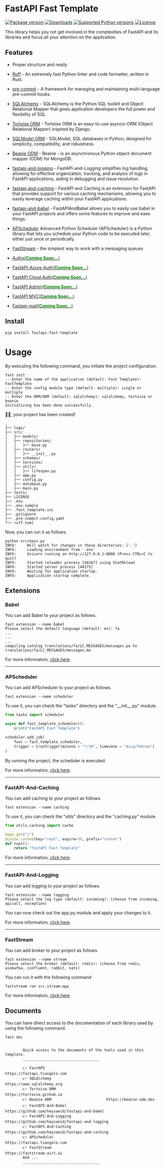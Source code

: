 # FastAPI Fast Template
[![Package version](https://img.shields.io/pypi/v/fastapi-fast-template?color=%2334D058&label=pypi%20package)](https://pypi.org/project/fastapi-fast-template/)
[![Downloads](https://img.shields.io/pypi/dm/fastapi-fast-template)](https://pypi.org/project/fastapi-fast-template/)
[![Supported Python versions](https://img.shields.io/pypi/pyversions/fastapi-fast-template.svg?color=%2334D058)](https://pypi.org/project/fastapi-fast-template/)
[![License](https://img.shields.io/badge/License-MIT-green.svg)](https://github.com/heysaeid/fastapi-fast-template/blob/master/LICENSE)

This library helps you not get involved in the complexities of FastAPI and its libraries and focus all your attention on the application.


## Features
- Proper structure and ready
- [Ruff](https://github.com/astral-sh/ruff) - An extremely fast Python linter and code formatter, written in Rust.
- [pre-commit](https://pre-commit.com/) - A framework for managing and maintaining multi-language pre-commit hooks.
- [SQLAlchemy](https://sqlalchemy.org/) - SQLAlchemy is the Python SQL toolkit and Object Relational Mapper that gives application developers the full power and flexibility of SQL
- [Tortoise ORM](https://tortoise.github.io/) - Tortoise ORM is an easy-to-use asyncio ORM (Object Relational Mapper) inspired by Django.
- [SQLModel ORM](https://sqlmodel.tiangolo.com/) - SQLModel, SQL databases in Python, designed for simplicity, compatibility, and robustness.
- [Beanie ODM](https://beanie-odm.dev/) - Beanie - is an asynchronous Python object-document mapper (ODM) for MongoDB.
- [fastapi-and-logging](https://github.com/heysaeid/fastapi-and-logging) - FastAPI-and-Logging simplifies log handling, allowing for effective organization, tracking, and analysis of logs in FastAPI applications, aiding in debugging and issue resolution.

- [fastapi-and-caching](https://github.com/heysaeid/fastapi-and-caching) - FastAPI and Caching is an extension for FastAPI that provides support for various caching mechanisms, allowing you to easily leverage caching within your FastAPI applications.
- [fastapi-and-babel](https://github.com/heysaeid/fastapi-and-babel.git) - FastAPIAndBabel allows you to easily use babel in your FastAPI projects and offers some features to improve and ease things.
- [APScheduler](https://apscheduler.readthedocs.io/en/3.x/) Advanced Python Scheduler (APScheduler) is a Python library that lets you schedule your Python code to be executed later, either just once or periodically.
- [FastStream](https://faststream.airt.ai/latest/) - the simplest way to work with a messaging queues
- [Authx(<b style="color:green">Coming Soon...</b>)](https://github.com/yezz123/AuthX)
- [FastAPI-Azure-Auth(<b style="color:green">Coming Soon...</b>)](https://github.com/Intility/fastapi-azure-auth)
- [FastAPI Cloud Auth(<b style="color:green">Coming Soon...</b>)](https://github.com/tokusumi/fastapi-cloudauth)
- [FastAPI Admin(<b style="color:green">Coming Soon...</b>)](https://github.com/fastapi-admin/fastapi-admin)
- [FastAPI MVC(<b style="color:green">Coming Soon...</b>)](https://github.com/fastapi-mvc/fastapi-mvc)
- [Fastapi-mail(<b style="color:green">Coming Soon...</b>)](https://github.com/sabuhish/fastapi-mail)


## Install
```
pip install fastapi-fast-template
```


# Usage
By executing the following command, you initiate the project configuration.

```shell
fast init
-- Enter the name of the application (default: Fast Template): FastTemplate
-- Enter the config module type (default: multiple): single or multiple
-- Enter the ORM/ODM (default: sqlalchemy): sqlalchemy, tortoise or beanie
Initializing has been done successfully.
```
🥳🥳, your project has been created!


```
.
├── logs/
├── src/
│   ├── models/
│   ├── repositories/
│   │   ├── base.py
│   ├── routers/
│   │   ├── __init__.py
│   ├── schemas/
│   ├── services/
│   ├── utils/
│   │   ├── lifespan.py
│   ├── app.py
│   ├── config.py
│   ├── database.py
│   ├── main.py
├── tests/
├── LICENSE
├── .env
├── .env.sample
├── .fast_template.ini
├── .gitignore
├── .pre-commit-config.yaml
└── ruff.toml
```
Now, you can run it as follows.
```shell
python src/main.py
INFO:     Will watch for changes in these directories: ['.']
INFO:     Loading environment from '.env'
INFO:     Uvicorn running on http://127.0.0.1:8000 (Press CTRL+C to quit)
INFO:     Started reloader process [44167] using StatReload
INFO:     Started server process [44175]
INFO:     Waiting for application startup.
INFO:     Application startup complete.
```

## Extensions
### Babel
You can add Babel to your project as follows.
```
fast extension --name babel
Please select the default language (default: en): fa
...
...
...
compiling catalog translations/fa/LC_MESSAGES/messages.po to translations/fa/LC_MESSAGES/messages.mo

```
For more information, [click here](https://github.com/heysaeid/fastapi-and-babel).

<hr>

### APScheduler
You can add APScheduler to your project as follows.
```
fast extension --name scheduler
```
To use it, you can check the "tasks" directory and the "\_\_init__.py" module.
```python
from tasks import scheduler

async def fast_template_scheduler():
    print("FastAPI Fast Template")

scheduler.add_job(
    func = fast_template_scheduler,
    trigger = CronTrigger(minute = "*/30", timezone = "Asia/Tehran")
)
```
By running the project, the scheduler is executed.

For more information, [click here](https://apscheduler.readthedocs.io/en/3.x/).
<hr>

### FastAPI-And-Caching
You can add caching to your project as follows.
```
fast extension --name caching
```

To use it, you can check the "utils" directory and the "caching.py" module.
```python
from utils.caching import cache

@app.get("/")
@cache.cached(key="root", expire=30, prefix="router")
def root():
    return "FastAPI Fast Template"
```

For more information, [click here](https://github.com/heysaeid/fastapi-and-caching).

<hr>

### FastAPI-And-Logging
You can add logging to your project as follows.
```
fast extension --name logging
Please select the log type (default: incoming): (choose from incoming, apicall, exception)
```
You can now check out the app.py module and apply your changes to it.

For more information, [click here](https://github.com/heysaeid/fastapi-and-logging).

<hr>

### FastStream
You can add broker to your project as follows.
```
fast extension --name stream
Please select the broker (default: redis): (choose from redis, aiokafka, confluent, rabbit, nats)
```
You can run it with the following command
‍‍‍‍‍
```shell
faststream run src.stream:app
```

For more information, [click here](https://github.com/airtai/faststream).


## Documents
You can have direct access to the documentation of each library used by using the following command.
```shell
fast doc


        Quick access to the documents of the tools used in this template.
        ___________________________________

        👉 FastAPI                            https://fastapi.tiangolo.com
        👉 SQLAlchemy                         https://www.sqlalchemy.org
        👉 Tortoise ORM                       https://tortoise.github.io
        👉 Beanie ODM                         https://beanie-odm.dev
        👉 FastAPI-And-Babel                  https://github.com/heysaeid/fastapi-and-babel
        👉 FastAPI-And-Logging                https://github.com/heysaeid/fastapi-and-logging
        👉 FastAPI-And-Caching                https://github.com/heysaeid/fastapi-and-caching
        👉 APScheduler                        https://fastapi.tiangolo.com
        👉 FastStream                         https://faststream.airt.ai
        And ...
        ___________________________________

```
